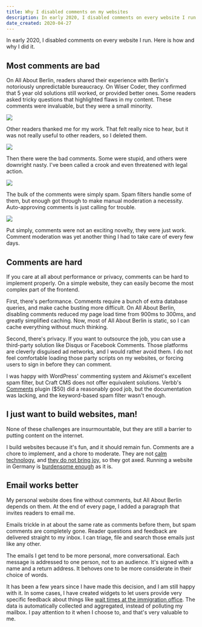 ```yaml
---
title: Why I disabled comments on my websites
description: In early 2020, I disabled comments on every website I run. Here is how and why I did it.
date_created: 2020-04-27
---
```


In early 2020, I disabled comments on every website I run. Here is how and why I did it.

## Most comments are bad

On All About Berlin, readers shared their experience with Berlin's notoriously unpredictable bureaucracy. On Wiser Coder, they confirmed that 5 year old solutions still worked, or provided better ones. Some readers asked tricky questions that highlighted flaws in my content. These comments were invaluable, but they were a small minority.

![](/images/Bildschirmfoto-2020-04-27-um-11.00.26.png)

Other readers thanked me for my work. That felt really nice to hear, but it was not really useful to other readers, so I deleted them.

![](/images/Bildschirmfoto-2020-04-27-um-11.01.07.png)

Then there were the bad comments. Some were stupid, and others were downright nasty. I've been called a crook and even threatened with legal action.

![](/images/Bildschirmfoto-2020-04-27-um-11.23.59.png)

The bulk of the comments were simply spam. Spam filters handle some of them, but enough got through to make manual moderation a necessity. Auto-approving comments is just calling for trouble.

![](/images/Bildschirmfoto-2020-04-27-um-11.05.24.png)

Put simply, comments were not an exciting novelty, they were just work. Comment moderation was yet another thing I had to take care of every few days.

## Comments are hard

If you care at all about performance or privacy, comments can be hard to implement properly. On a simple website, they can easily become the most complex part of the frontend.

First, there's performance. Comments require a bunch of extra database queries, and make cache busting more difficult. On All About Berlin, disabling comments reduced my page load time from 900ms to 300ms, and greatly simplified caching. Now, most of All About Berlin is static, so I can cache everything without much thinking.

Second, there's privacy. If you want to outsource the job, you can use a third-party solution like Disqus or Facebook Comments. Those platforms are cleverly disguised ad networks, and I would rather avoid them. I do not feel comfortable loading those party scripts on my websites, or forcing users to sign in before they can comment.

I was happy with WordPress' commenting system and Akismet's excellent spam filter, but Craft CMS does not offer equivalent solutions. Verbb's [Comments](https://plugins.craftcms.com/comments) plugin ($50) did a reasonably good job, but the documentation was lacking, and the keyword-based spam filter wasn't enough.

## I just want to build websites, man!

None of these challenges are insurmountable, but they are still a barrier to putting content on the internet.

I build websites because it's fun, and it should remain fun. Comments are a chore to implement, and a chore to moderate. They are not [calm technology](https://calmtech.com/), and [they do not bring joy](https://en.wikipedia.org/wiki/Marie_Kondo#KonMari_method), so they got axed. Running a website in Germany is [burdensome enough](https://allaboutberlin.com/guides/website-compliance-germany) as it is.

## Email works better

My personal website does fine without comments, but All About Berlin depends on them. At the end of every page, I added a paragraph that invites readers to email me.

Emails trickle in at about the same rate as comments before them, but spam comments are completely gone. Reader questions and feedback are delivered straight to my inbox. I can triage, file and search those emails just like any other.

The emails I get tend to be more personal, more conversational. Each message is addressed to one person, not to an audience. It's signed with a name and a return address. It behoves one to be more considerate in their choice of words.

It has been a few years since I have made this decision, and I am still happy with it. In some cases, I have created widgets to let users provide very specific feedback about things like [wait times at the immigration office](/projects/immigration-office-wait-times). The data is automatically collected and aggregated, instead of polluting my mailbox. I pay attention to it when I choose to, and that's very valuable to me.